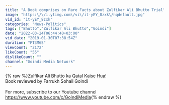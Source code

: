 ```yaml
---
title: "A Book comprises on Rare Facts about Zulfikar Ali Bhutto Trial"
image: "https:\/\/i.ytimg.com\/vi\/it-yEY_8zxk\/hqdefault.jpg"
vid_id: "it-yEY_8zxk"
categories: "News-Politics"
tags: ["Bhutto","Zulfikar Ali Bhutto","Goindi"]
date: "2022-03-24T06:44:40+03:00"
vid_date: "2019-01-30T07:38:54Z"
duration: "PT3M6S"
viewcount: "2172"
likeCount: "55"
dislikeCount: ""
channel: "Goindi Media Network"
---
```

{% raw %}Zulfikar Ali Bhutto ka Qatal Kaise Hua!<br />Book reviewed by Farrukh Sohail Goindi<br /><br />For more, subscribe to our Youtube channel <br /><a rel="nofollow" target="blank" href="https://www.youtube.com/c/GoindiMedia">https://www.youtube.com/c/GoindiMedia</a>{% endraw %}
